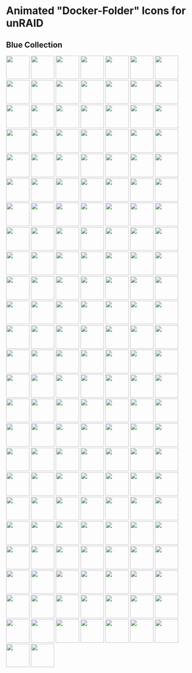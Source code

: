 # Animated "Docker-Folder" Icons for unRAID

## Blue Collection

  <img src="https://raw.githubusercontent.com/hernandito/unRAID-Docker-Folder-Animated-Icons---Alternate-Colors/master/Blue-Collection/blue-ai.svg" width=64 height=64> <img src="https://raw.githubusercontent.com/hernandito/unRAID-Docker-Folder-Animated-Icons---Alternate-Colors/master/Blue-Collection/blue-ai2.svg" width=64 height=64> <img src="https://raw.githubusercontent.com/hernandito/unRAID-Docker-Folder-Animated-Icons---Alternate-Colors/master/Blue-Collection/blue-ai3.svg" width=64 height=64> <img src="https://raw.githubusercontent.com/hernandito/unRAID-Docker-Folder-Animated-Icons---Alternate-Colors/master/Blue-Collection/blue-ai3a.svg" width=64 height=64> <img src="https://raw.githubusercontent.com/hernandito/unRAID-Docker-Folder-Animated-Icons---Alternate-Colors/master/Blue-Collection/blue-arrs.svg" width=64 height=64> <img src="https://raw.githubusercontent.com/hernandito/unRAID-Docker-Folder-Animated-Icons---Alternate-Colors/master/Blue-Collection/blue-arrs2.svg" width=64 height=64> <img src="https://raw.githubusercontent.com/hernandito/unRAID-Docker-Folder-Animated-Icons---Alternate-Colors/master/Blue-Collection/blue-audio.svg" width=64 height=64> <img src="https://raw.githubusercontent.com/hernandito/unRAID-Docker-Folder-Animated-Icons---Alternate-Colors/master/Blue-Collection/blue-audio2.svg" width=64 height=64> <img src="https://raw.githubusercontent.com/hernandito/unRAID-Docker-Folder-Animated-Icons---Alternate-Colors/master/Blue-Collection/blue-audio3.svg" width=64 height=64> <img src="https://raw.githubusercontent.com/hernandito/unRAID-Docker-Folder-Animated-Icons---Alternate-Colors/master/Blue-Collection/blue-audio4.svg" width=64 height=64> <img src="https://raw.githubusercontent.com/hernandito/unRAID-Docker-Folder-Animated-Icons---Alternate-Colors/master/Blue-Collection/blue-backup.svg" width=64 height=64> <img src="https://raw.githubusercontent.com/hernandito/unRAID-Docker-Folder-Animated-Icons---Alternate-Colors/master/Blue-Collection/blue-backup2.svg" width=64 height=64> <img src="https://raw.githubusercontent.com/hernandito/unRAID-Docker-Folder-Animated-Icons---Alternate-Colors/master/Blue-Collection/blue-backup3.svg" width=64 height=64> <img src="https://raw.githubusercontent.com/hernandito/unRAID-Docker-Folder-Animated-Icons---Alternate-Colors/master/Blue-Collection/blue-binoculars.svg" width=64 height=64> <img src="https://raw.githubusercontent.com/hernandito/unRAID-Docker-Folder-Animated-Icons---Alternate-Colors/master/Blue-Collection/blue-binoculars2.svg" width=64 height=64> <img src="https://raw.githubusercontent.com/hernandito/unRAID-Docker-Folder-Animated-Icons---Alternate-Colors/master/Blue-Collection/blue-books.svg" width=64 height=64> <img src="https://raw.githubusercontent.com/hernandito/unRAID-Docker-Folder-Animated-Icons---Alternate-Colors/master/Blue-Collection/blue-books2.svg" width=64 height=64> <img src="https://raw.githubusercontent.com/hernandito/unRAID-Docker-Folder-Animated-Icons---Alternate-Colors/master/Blue-Collection/blue-books3.svg" width=64 height=64> <img src="https://raw.githubusercontent.com/hernandito/unRAID-Docker-Folder-Animated-Icons---Alternate-Colors/master/Blue-Collection/blue-camera.svg" width=64 height=64> <img src="https://raw.githubusercontent.com/hernandito/unRAID-Docker-Folder-Animated-Icons---Alternate-Colors/master/Blue-Collection/blue-camera2.svg" width=64 height=64> <img src="https://raw.githubusercontent.com/hernandito/unRAID-Docker-Folder-Animated-Icons---Alternate-Colors/master/Blue-Collection/blue-camera2a.svg" width=64 height=64> <img src="https://raw.githubusercontent.com/hernandito/unRAID-Docker-Folder-Animated-Icons---Alternate-Colors/master/Blue-Collection/blue-chat.svg" width=64 height=64> <img src="https://raw.githubusercontent.com/hernandito/unRAID-Docker-Folder-Animated-Icons---Alternate-Colors/master/Blue-Collection/blue-chat2a.svg" width=64 height=64> <img src="https://raw.githubusercontent.com/hernandito/unRAID-Docker-Folder-Animated-Icons---Alternate-Colors/master/Blue-Collection/blue-chat3.svg" width=64 height=64> <img src="https://raw.githubusercontent.com/hernandito/unRAID-Docker-Folder-Animated-Icons---Alternate-Colors/master/Blue-Collection/blue-checklist.svg" width=64 height=64> <img src="https://raw.githubusercontent.com/hernandito/unRAID-Docker-Folder-Animated-Icons---Alternate-Colors/master/Blue-Collection/blue-cloud.svg" width=64 height=64> <img src="https://raw.githubusercontent.com/hernandito/unRAID-Docker-Folder-Animated-Icons---Alternate-Colors/master/Blue-Collection/blue-cloud2.svg" width=64 height=64> <img src="https://raw.githubusercontent.com/hernandito/unRAID-Docker-Folder-Animated-Icons---Alternate-Colors/master/Blue-Collection/blue-cloud3.svg" width=64 height=64> <img src="https://raw.githubusercontent.com/hernandito/unRAID-Docker-Folder-Animated-Icons---Alternate-Colors/master/Blue-Collection/blue-code.svg" width=64 height=64> <img src="https://raw.githubusercontent.com/hernandito/unRAID-Docker-Folder-Animated-Icons---Alternate-Colors/master/Blue-Collection/blue-code2.svg" width=64 height=64> <img src="https://raw.githubusercontent.com/hernandito/unRAID-Docker-Folder-Animated-Icons---Alternate-Colors/master/Blue-Collection/blue-code3.svg" width=64 height=64> <img src="https://raw.githubusercontent.com/hernandito/unRAID-Docker-Folder-Animated-Icons---Alternate-Colors/master/Blue-Collection/blue-community.svg" width=64 height=64> <img src="https://raw.githubusercontent.com/hernandito/unRAID-Docker-Folder-Animated-Icons---Alternate-Colors/master/Blue-Collection/blue-community2.svg" width=64 height=64> <img src="https://raw.githubusercontent.com/hernandito/unRAID-Docker-Folder-Animated-Icons---Alternate-Colors/master/Blue-Collection/blue-control.svg" width=64 height=64> <img src="https://raw.githubusercontent.com/hernandito/unRAID-Docker-Folder-Animated-Icons---Alternate-Colors/master/Blue-Collection/blue-control2.svg" width=64 height=64> <img src="https://raw.githubusercontent.com/hernandito/unRAID-Docker-Folder-Animated-Icons---Alternate-Colors/master/Blue-Collection/blue-cooking.svg" width=64 height=64> <img src="https://raw.githubusercontent.com/hernandito/unRAID-Docker-Folder-Animated-Icons---Alternate-Colors/master/Blue-Collection/blue-cooking2.svg" width=64 height=64> <img src="https://raw.githubusercontent.com/hernandito/unRAID-Docker-Folder-Animated-Icons---Alternate-Colors/master/Blue-Collection/blue-crypto.svg" width=64 height=64> <img src="https://raw.githubusercontent.com/hernandito/unRAID-Docker-Folder-Animated-Icons---Alternate-Colors/master/Blue-Collection/blue-crypto2.svg" width=64 height=64> <img src="https://raw.githubusercontent.com/hernandito/unRAID-Docker-Folder-Animated-Icons---Alternate-Colors/master/Blue-Collection/blue-crypto3.svg" width=64 height=64> <img src="https://raw.githubusercontent.com/hernandito/unRAID-Docker-Folder-Animated-Icons---Alternate-Colors/master/Blue-Collection/blue-crypto4.svg" width=64 height=64> <img src="https://raw.githubusercontent.com/hernandito/unRAID-Docker-Folder-Animated-Icons---Alternate-Colors/master/Blue-Collection/blue-dash.svg" width=64 height=64> <img src="https://raw.githubusercontent.com/hernandito/unRAID-Docker-Folder-Animated-Icons---Alternate-Colors/master/Blue-Collection/blue-dash2.svg" width=64 height=64> <img src="https://raw.githubusercontent.com/hernandito/unRAID-Docker-Folder-Animated-Icons---Alternate-Colors/master/Blue-Collection/blue-dash3.svg" width=64 height=64> <img src="https://raw.githubusercontent.com/hernandito/unRAID-Docker-Folder-Animated-Icons---Alternate-Colors/master/Blue-Collection/blue-dash3a.svg" width=64 height=64> <img src="https://raw.githubusercontent.com/hernandito/unRAID-Docker-Folder-Animated-Icons---Alternate-Colors/master/Blue-Collection/blue-database.svg" width=64 height=64> <img src="https://raw.githubusercontent.com/hernandito/unRAID-Docker-Folder-Animated-Icons---Alternate-Colors/master/Blue-Collection/blue-database2.svg" width=64 height=64> <img src="https://raw.githubusercontent.com/hernandito/unRAID-Docker-Folder-Animated-Icons---Alternate-Colors/master/Blue-Collection/blue-database3.svg" width=64 height=64> <img src="https://raw.githubusercontent.com/hernandito/unRAID-Docker-Folder-Animated-Icons---Alternate-Colors/master/Blue-Collection/blue-database4.svg" width=64 height=64> <img src="https://raw.githubusercontent.com/hernandito/unRAID-Docker-Folder-Animated-Icons---Alternate-Colors/master/Blue-Collection/blue-debrid2.svg" width=64 height=64> <img src="https://raw.githubusercontent.com/hernandito/unRAID-Docker-Folder-Animated-Icons---Alternate-Colors/master/Blue-Collection/blue-debrid2a.svg" width=64 height=64> <img src="https://raw.githubusercontent.com/hernandito/unRAID-Docker-Folder-Animated-Icons---Alternate-Colors/master/Blue-Collection/blue-dependencies.svg" width=64 height=64> <img src="https://raw.githubusercontent.com/hernandito/unRAID-Docker-Folder-Animated-Icons---Alternate-Colors/master/Blue-Collection/blue-dependencies2.svg" width=64 height=64> <img src="https://raw.githubusercontent.com/hernandito/unRAID-Docker-Folder-Animated-Icons---Alternate-Colors/master/Blue-Collection/blue-discord.svg" width=64 height=64> <img src="https://raw.githubusercontent.com/hernandito/unRAID-Docker-Folder-Animated-Icons---Alternate-Colors/master/Blue-Collection/blue-discord2.svg" width=64 height=64> <img src="https://raw.githubusercontent.com/hernandito/unRAID-Docker-Folder-Animated-Icons---Alternate-Colors/master/Blue-Collection/blue-docker.svg" width=64 height=64> <img src="https://raw.githubusercontent.com/hernandito/unRAID-Docker-Folder-Animated-Icons---Alternate-Colors/master/Blue-Collection/blue-docker2.svg" width=64 height=64> <img src="https://raw.githubusercontent.com/hernandito/unRAID-Docker-Folder-Animated-Icons---Alternate-Colors/master/Blue-Collection/blue-downloads.svg" width=64 height=64> <img src="https://raw.githubusercontent.com/hernandito/unRAID-Docker-Folder-Animated-Icons---Alternate-Colors/master/Blue-Collection/blue-downloads2.svg" width=64 height=64> <img src="https://raw.githubusercontent.com/hernandito/unRAID-Docker-Folder-Animated-Icons---Alternate-Colors/master/Blue-Collection/blue-drivers.svg" width=64 height=64> <img src="https://raw.githubusercontent.com/hernandito/unRAID-Docker-Folder-Animated-Icons---Alternate-Colors/master/Blue-Collection/blue-drivers2.svg" width=64 height=64> <img src="https://raw.githubusercontent.com/hernandito/unRAID-Docker-Folder-Animated-Icons---Alternate-Colors/master/Blue-Collection/blue-emby.svg" width=64 height=64> <img src="https://raw.githubusercontent.com/hernandito/unRAID-Docker-Folder-Animated-Icons---Alternate-Colors/master/Blue-Collection/blue-emby2.svg" width=64 height=64> <img src="https://raw.githubusercontent.com/hernandito/unRAID-Docker-Folder-Animated-Icons---Alternate-Colors/master/Blue-Collection/blue-eye.svg" width=64 height=64> <img src="https://raw.githubusercontent.com/hernandito/unRAID-Docker-Folder-Animated-Icons---Alternate-Colors/master/Blue-Collection/blue-eye2.svg" width=64 height=64> <img src="https://raw.githubusercontent.com/hernandito/unRAID-Docker-Folder-Animated-Icons---Alternate-Colors/master/Blue-Collection/blue-finances.svg" width=64 height=64> <img src="https://raw.githubusercontent.com/hernandito/unRAID-Docker-Folder-Animated-Icons---Alternate-Colors/master/Blue-Collection/blue-fun.svg" width=64 height=64> <img src="https://raw.githubusercontent.com/hernandito/unRAID-Docker-Folder-Animated-Icons---Alternate-Colors/master/Blue-Collection/blue-gaming.svg" width=64 height=64> <img src="https://raw.githubusercontent.com/hernandito/unRAID-Docker-Folder-Animated-Icons---Alternate-Colors/master/Blue-Collection/blue-gaming2.svg" width=64 height=64> <img src="https://raw.githubusercontent.com/hernandito/unRAID-Docker-Folder-Animated-Icons---Alternate-Colors/master/Blue-Collection/blue-gaming3.svg" width=64 height=64> <img src="https://raw.githubusercontent.com/hernandito/unRAID-Docker-Folder-Animated-Icons---Alternate-Colors/master/Blue-Collection/blue-gaming4.svg" width=64 height=64> <img src="https://raw.githubusercontent.com/hernandito/unRAID-Docker-Folder-Animated-Icons---Alternate-Colors/master/Blue-Collection/blue-gaming5.svg" width=64 height=64> <img src="https://raw.githubusercontent.com/hernandito/unRAID-Docker-Folder-Animated-Icons---Alternate-Colors/master/Blue-Collection/blue-gaming5.svg" width=64 height=64> <img src="https://raw.githubusercontent.com/hernandito/unRAID-Docker-Folder-Animated-Icons---Alternate-Colors/master/Blue-Collection/blue-glass-shot.svg" width=64 height=64> <img src="https://raw.githubusercontent.com/hernandito/unRAID-Docker-Folder-Animated-Icons---Alternate-Colors/master/Blue-Collection/blue-glass-shot2.svg" width=64 height=64> <img src="https://raw.githubusercontent.com/hernandito/unRAID-Docker-Folder-Animated-Icons---Alternate-Colors/master/Blue-Collection/blue-globe.svg" width=64 height=64> <img src="https://raw.githubusercontent.com/hernandito/unRAID-Docker-Folder-Animated-Icons---Alternate-Colors/master/Blue-Collection/blue-globe2a.svg" width=64 height=64> <img src="https://raw.githubusercontent.com/hernandito/unRAID-Docker-Folder-Animated-Icons---Alternate-Colors/master/Blue-Collection/blue-globe3.svg" width=64 height=64> <img src="https://raw.githubusercontent.com/hernandito/unRAID-Docker-Folder-Animated-Icons---Alternate-Colors/master/Blue-Collection/blue-grafana.svg" width=64 height=64> <img src="https://raw.githubusercontent.com/hernandito/unRAID-Docker-Folder-Animated-Icons---Alternate-Colors/master/Blue-Collection/blue-grafana2.svg" width=64 height=64> <img src="https://raw.githubusercontent.com/hernandito/unRAID-Docker-Folder-Animated-Icons---Alternate-Colors/master/Blue-Collection/blue-grafana3.svg" width=64 height=64> <img src="https://raw.githubusercontent.com/hernandito/unRAID-Docker-Folder-Animated-Icons---Alternate-Colors/master/Blue-Collection/blue-grafana4.svg" width=64 height=64> <img src="https://raw.githubusercontent.com/hernandito/unRAID-Docker-Folder-Animated-Icons---Alternate-Colors/master/Blue-Collection/blue-graph.svg" width=64 height=64> <img src="https://raw.githubusercontent.com/hernandito/unRAID-Docker-Folder-Animated-Icons---Alternate-Colors/master/Blue-Collection/blue-hacker.svg" width=64 height=64> <img src="https://raw.githubusercontent.com/hernandito/unRAID-Docker-Folder-Animated-Icons---Alternate-Colors/master/Blue-Collection/blue-hammer.svg" width=64 height=64> <img src="https://raw.githubusercontent.com/hernandito/unRAID-Docker-Folder-Animated-Icons---Alternate-Colors/master/Blue-Collection/blue-home-automation.svg" width=64 height=64> <img src="https://raw.githubusercontent.com/hernandito/unRAID-Docker-Folder-Animated-Icons---Alternate-Colors/master/Blue-Collection/blue-home-automation1.svg" width=64 height=64> <img src="https://raw.githubusercontent.com/hernandito/unRAID-Docker-Folder-Animated-Icons---Alternate-Colors/master/Blue-Collection/blue-homeautomation2.svg" width=64 height=64> <img src="https://raw.githubusercontent.com/hernandito/unRAID-Docker-Folder-Animated-Icons---Alternate-Colors/master/Blue-Collection/blue-homeautomation3.svg" width=64 height=64> <img src="https://raw.githubusercontent.com/hernandito/unRAID-Docker-Folder-Animated-Icons---Alternate-Colors/master/Blue-Collection/blue-homeautomation4.svg" width=64 height=64> <img src="https://raw.githubusercontent.com/hernandito/unRAID-Docker-Folder-Animated-Icons---Alternate-Colors/master/Blue-Collection/blue-homeautomation4a.svg" width=64 height=64> <img src="https://raw.githubusercontent.com/hernandito/unRAID-Docker-Folder-Animated-Icons---Alternate-Colors/master/Blue-Collection/blue-index.svg" width=64 height=64> <img src="https://raw.githubusercontent.com/hernandito/unRAID-Docker-Folder-Animated-Icons---Alternate-Colors/master/Blue-Collection/blue-jellyfin.svg" width=64 height=64> <img src="https://raw.githubusercontent.com/hernandito/unRAID-Docker-Folder-Animated-Icons---Alternate-Colors/master/Blue-Collection/blue-jellyfin2.svg" width=64 height=64> <img src="https://raw.githubusercontent.com/hernandito/unRAID-Docker-Folder-Animated-Icons---Alternate-Colors/master/Blue-Collection/blue-kodi.svg" width=64 height=64> <img src="https://raw.githubusercontent.com/hernandito/unRAID-Docker-Folder-Animated-Icons---Alternate-Colors/master/Blue-Collection/blue-livetv.svg" width=64 height=64> <img src="https://raw.githubusercontent.com/hernandito/unRAID-Docker-Folder-Animated-Icons---Alternate-Colors/master/Blue-Collection/blue-malware.svg" width=64 height=64> <img src="https://raw.githubusercontent.com/hernandito/unRAID-Docker-Folder-Animated-Icons---Alternate-Colors/master/Blue-Collection/blue-multimedia.svg" width=64 height=64> <img src="https://raw.githubusercontent.com/hernandito/unRAID-Docker-Folder-Animated-Icons---Alternate-Colors/master/Blue-Collection/blue-multimedia2.svg" width=64 height=64> <img src="https://raw.githubusercontent.com/hernandito/unRAID-Docker-Folder-Animated-Icons---Alternate-Colors/master/Blue-Collection/blue-multimedia3.svg" width=64 height=64> <img src="https://raw.githubusercontent.com/hernandito/unRAID-Docker-Folder-Animated-Icons---Alternate-Colors/master/Blue-Collection/blue-multimedia4.svg" width=64 height=64> <img src="https://raw.githubusercontent.com/hernandito/unRAID-Docker-Folder-Animated-Icons---Alternate-Colors/master/Blue-Collection/blue-music.svg" width=64 height=64> <img src="https://raw.githubusercontent.com/hernandito/unRAID-Docker-Folder-Animated-Icons---Alternate-Colors/master/Blue-Collection/blue-music2.svg" width=64 height=64> <img src="https://raw.githubusercontent.com/hernandito/unRAID-Docker-Folder-Animated-Icons---Alternate-Colors/master/Blue-Collection/blue-music2a.svg" width=64 height=64> <img src="https://raw.githubusercontent.com/hernandito/unRAID-Docker-Folder-Animated-Icons---Alternate-Colors/master/Blue-Collection/blue-network.svg" width=64 height=64> <img src="https://raw.githubusercontent.com/hernandito/unRAID-Docker-Folder-Animated-Icons---Alternate-Colors/master/Blue-Collection/blue-network2.svg" width=64 height=64> <img src="https://raw.githubusercontent.com/hernandito/unRAID-Docker-Folder-Animated-Icons---Alternate-Colors/master/Blue-Collection/blue-network3.svg" width=64 height=64> <img src="https://raw.githubusercontent.com/hernandito/unRAID-Docker-Folder-Animated-Icons---Alternate-Colors/master/Blue-Collection/blue-newspaper.svg" width=64 height=64> <img src="https://raw.githubusercontent.com/hernandito/unRAID-Docker-Folder-Animated-Icons---Alternate-Colors/master/Blue-Collection/blue-nzb.svg" width=64 height=64> <img src="https://raw.githubusercontent.com/hernandito/unRAID-Docker-Folder-Animated-Icons---Alternate-Colors/master/Blue-Collection/blue-nzb2.svg" width=64 height=64> <img src="https://raw.githubusercontent.com/hernandito/unRAID-Docker-Folder-Animated-Icons---Alternate-Colors/master/Blue-Collection/blue-nzb3a.svg" width=64 height=64> <img src="https://raw.githubusercontent.com/hernandito/unRAID-Docker-Folder-Animated-Icons---Alternate-Colors/master/Blue-Collection/blue-off.svg" width=64 height=64> <img src="https://raw.githubusercontent.com/hernandito/unRAID-Docker-Folder-Animated-Icons---Alternate-Colors/master/Blue-Collection/blue-off2.svg" width=64 height=64> <img src="https://raw.githubusercontent.com/hernandito/unRAID-Docker-Folder-Animated-Icons---Alternate-Colors/master/Blue-Collection/blue-other.svg" width=64 height=64> <img src="https://raw.githubusercontent.com/hernandito/unRAID-Docker-Folder-Animated-Icons---Alternate-Colors/master/Blue-Collection/blue-other2.svg" width=64 height=64> <img src="https://raw.githubusercontent.com/hernandito/unRAID-Docker-Folder-Animated-Icons---Alternate-Colors/master/Blue-Collection/blue-pirate.svg" width=64 height=64> <img src="https://raw.githubusercontent.com/hernandito/unRAID-Docker-Folder-Animated-Icons---Alternate-Colors/master/Blue-Collection/blue-pirate2.svg" width=64 height=64> <img src="https://raw.githubusercontent.com/hernandito/unRAID-Docker-Folder-Animated-Icons---Alternate-Colors/master/Blue-Collection/blue-pirate3.svg" width=64 height=64> <img src="https://raw.githubusercontent.com/hernandito/unRAID-Docker-Folder-Animated-Icons---Alternate-Colors/master/Blue-Collection/blue-plex.svg" width=64 height=64> <img src="https://raw.githubusercontent.com/hernandito/unRAID-Docker-Folder-Animated-Icons---Alternate-Colors/master/Blue-Collection/blue-plex2.svg" width=64 height=64> <img src="https://raw.githubusercontent.com/hernandito/unRAID-Docker-Folder-Animated-Icons---Alternate-Colors/master/Blue-Collection/blue-plex3.svg" width=64 height=64> <img src="https://raw.githubusercontent.com/hernandito/unRAID-Docker-Folder-Animated-Icons---Alternate-Colors/master/Blue-Collection/blue-plugin.svg" width=64 height=64> <img src="https://raw.githubusercontent.com/hernandito/unRAID-Docker-Folder-Animated-Icons---Alternate-Colors/master/Blue-Collection/blue-plugin2.svg" width=64 height=64> <img src="https://raw.githubusercontent.com/hernandito/unRAID-Docker-Folder-Animated-Icons---Alternate-Colors/master/Blue-Collection/blue-plugin3.svg" width=64 height=64> <img src="https://raw.githubusercontent.com/hernandito/unRAID-Docker-Folder-Animated-Icons---Alternate-Colors/master/Blue-Collection/blue-plugin4.svg" width=64 height=64> <img src="https://raw.githubusercontent.com/hernandito/unRAID-Docker-Folder-Animated-Icons---Alternate-Colors/master/Blue-Collection/blue-powertool.svg" width=64 height=64> <img src="https://raw.githubusercontent.com/hernandito/unRAID-Docker-Folder-Animated-Icons---Alternate-Colors/master/Blue-Collection/blue-privacy.svg" width=64 height=64> <img src="https://raw.githubusercontent.com/hernandito/unRAID-Docker-Folder-Animated-Icons---Alternate-Colors/master/Blue-Collection/blue-productivity.svg" width=64 height=64> <img src="https://raw.githubusercontent.com/hernandito/unRAID-Docker-Folder-Animated-Icons---Alternate-Colors/master/Blue-Collection/blue-productivity3.svg" width=64 height=64> <img src="https://raw.githubusercontent.com/hernandito/unRAID-Docker-Folder-Animated-Icons---Alternate-Colors/master/Blue-Collection/blue-productivity4.svg" width=64 height=64> <img src="https://raw.githubusercontent.com/hernandito/unRAID-Docker-Folder-Animated-Icons---Alternate-Colors/master/Blue-Collection/blue-projectmanagement.svg" width=64 height=64> <img src="https://raw.githubusercontent.com/hernandito/unRAID-Docker-Folder-Animated-Icons---Alternate-Colors/master/Blue-Collection/blue-radar.svg" width=64 height=64> <img src="https://raw.githubusercontent.com/hernandito/unRAID-Docker-Folder-Animated-Icons---Alternate-Colors/master/Blue-Collection/blue-reel.svg" width=64 height=64> <img src="https://raw.githubusercontent.com/hernandito/unRAID-Docker-Folder-Animated-Icons---Alternate-Colors/master/Blue-Collection/blue-requests.svg" width=64 height=64> <img src="https://raw.githubusercontent.com/hernandito/unRAID-Docker-Folder-Animated-Icons---Alternate-Colors/master/Blue-Collection/blue-requests2.svg" width=64 height=64> <img src="https://raw.githubusercontent.com/hernandito/unRAID-Docker-Folder-Animated-Icons---Alternate-Colors/master/Blue-Collection/blue-rss.svg" width=64 height=64> <img src="https://raw.githubusercontent.com/hernandito/unRAID-Docker-Folder-Animated-Icons---Alternate-Colors/master/Blue-Collection/blue-rust.svg" width=64 height=64> <img src="https://raw.githubusercontent.com/hernandito/unRAID-Docker-Folder-Animated-Icons---Alternate-Colors/master/Blue-Collection/blue-scraper.svg" width=64 height=64> <img src="https://raw.githubusercontent.com/hernandito/unRAID-Docker-Folder-Animated-Icons---Alternate-Colors/master/Blue-Collection/blue-search.svg" width=64 height=64> <img src="https://raw.githubusercontent.com/hernandito/unRAID-Docker-Folder-Animated-Icons---Alternate-Colors/master/Blue-Collection/blue-search2.svg" width=64 height=64> <img src="https://raw.githubusercontent.com/hernandito/unRAID-Docker-Folder-Animated-Icons---Alternate-Colors/master/Blue-Collection/blue-security.svg" width=64 height=64> <img src="https://raw.githubusercontent.com/hernandito/unRAID-Docker-Folder-Animated-Icons---Alternate-Colors/master/Blue-Collection/blue-settings.svg" width=64 height=64> <img src="https://raw.githubusercontent.com/hernandito/unRAID-Docker-Folder-Animated-Icons---Alternate-Colors/master/Blue-Collection/blue-settings2.svg" width=64 height=64> <img src="https://raw.githubusercontent.com/hernandito/unRAID-Docker-Folder-Animated-Icons---Alternate-Colors/master/Blue-Collection/blue-shield.svg" width=64 height=64> <img src="https://raw.githubusercontent.com/hernandito/unRAID-Docker-Folder-Animated-Icons---Alternate-Colors/master/Blue-Collection/blue-ship.svg" width=64 height=64> <img src="https://raw.githubusercontent.com/hernandito/unRAID-Docker-Folder-Animated-Icons---Alternate-Colors/master/Blue-Collection/blue-streaming.svg" width=64 height=64> <img src="https://raw.githubusercontent.com/hernandito/unRAID-Docker-Folder-Animated-Icons---Alternate-Colors/master/Blue-Collection/blue-synchthing.svg" width=64 height=64> <img src="https://raw.githubusercontent.com/hernandito/unRAID-Docker-Folder-Animated-Icons---Alternate-Colors/master/Blue-Collection/blue-synchthing2.svg" width=64 height=64> <img src="https://raw.githubusercontent.com/hernandito/unRAID-Docker-Folder-Animated-Icons---Alternate-Colors/master/Blue-Collection/blue-tentative.svg" width=64 height=64> <img src="https://raw.githubusercontent.com/hernandito/unRAID-Docker-Folder-Animated-Icons---Alternate-Colors/master/Blue-Collection/blue-testing.svg" width=64 height=64> <img src="https://raw.githubusercontent.com/hernandito/unRAID-Docker-Folder-Animated-Icons---Alternate-Colors/master/Blue-Collection/blue-tmm.svg" width=64 height=64> <img src="https://raw.githubusercontent.com/hernandito/unRAID-Docker-Folder-Animated-Icons---Alternate-Colors/master/Blue-Collection/blue-torrent.svg" width=64 height=64> <img src="https://raw.githubusercontent.com/hernandito/unRAID-Docker-Folder-Animated-Icons---Alternate-Colors/master/Blue-Collection/blue-transfer.svg" width=64 height=64> <img src="https://raw.githubusercontent.com/hernandito/unRAID-Docker-Folder-Animated-Icons---Alternate-Colors/master/Blue-Collection/blue-transfer2.svg" width=64 height=64> <img src="https://raw.githubusercontent.com/hernandito/unRAID-Docker-Folder-Animated-Icons---Alternate-Colors/master/Blue-Collection/blue-trash.svg" width=64 height=64> <img src="https://raw.githubusercontent.com/hernandito/unRAID-Docker-Folder-Animated-Icons---Alternate-Colors/master/Blue-Collection/blue-trash2.svg" width=64 height=64> <img src="https://raw.githubusercontent.com/hernandito/unRAID-Docker-Folder-Animated-Icons---Alternate-Colors/master/Blue-Collection/blue-vm.svg" width=64 height=64> <img src="https://raw.githubusercontent.com/hernandito/unRAID-Docker-Folder-Animated-Icons---Alternate-Colors/master/Blue-Collection/blue-vm2.svg" width=64 height=64> <img src="https://raw.githubusercontent.com/hernandito/unRAID-Docker-Folder-Animated-Icons---Alternate-Colors/master/Blue-Collection/blue-vm3.svg" width=64 height=64> <img src="https://raw.githubusercontent.com/hernandito/unRAID-Docker-Folder-Animated-Icons---Alternate-Colors/master/Blue-Collection/blue-vpn.svg" width=64 height=64> <img src="https://raw.githubusercontent.com/hernandito/unRAID-Docker-Folder-Animated-Icons---Alternate-Colors/master/Blue-Collection/blue-vpn2.svg" width=64 height=64> <img src="https://raw.githubusercontent.com/hernandito/unRAID-Docker-Folder-Animated-Icons---Alternate-Colors/master/Blue-Collection/blue-vpn2a.svg" width=64 height=64> <img src="https://raw.githubusercontent.com/hernandito/unRAID-Docker-Folder-Animated-Icons---Alternate-Colors/master/Blue-Collection/blue-webcam.svg" width=64 height=64> <img src="https://raw.githubusercontent.com/hernandito/unRAID-Docker-Folder-Animated-Icons---Alternate-Colors/master/Blue-Collection/blue-webcam2.svg" width=64 height=64> <img src="https://raw.githubusercontent.com/hernandito/unRAID-Docker-Folder-Animated-Icons---Alternate-Colors/master/Blue-Collection/blue-world.svg" width=64 height=64> <img src="https://raw.githubusercontent.com/hernandito/unRAID-Docker-Folder-Animated-Icons---Alternate-Colors/master/Blue-Collection/blue-wrench2.svg" width=64 height=64> <img src="https://raw.githubusercontent.com/hernandito/unRAID-Docker-Folder-Animated-Icons---Alternate-Colors/master/Blue-Collection/blue-youtube.svg" width=64 height=64> <img src="https://raw.githubusercontent.com/hernandito/unRAID-Docker-Folder-Animated-Icons---Alternate-Colors/master/Blue-Collection/blue-youtube4.svg" width=64 height=64> <img src="https://raw.githubusercontent.com/hernandito/unRAID-Docker-Folder-Animated-Icons---Alternate-Colors/master/Blue-Collection/blue-youtube5.svg" width=64 height=64> <img src="https://raw.githubusercontent.com/hernandito/unRAID-Docker-Folder-Animated-Icons---Alternate-Colors/master/Blue-Collection/blue-youtube6.svg" width=64 height=64>